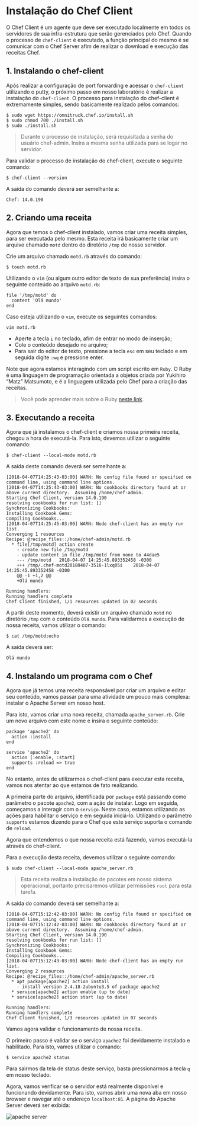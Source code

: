 # Instalação do Chef Client

O Chef Client é um agente que deve ser executado localmente em todos os servidores de sua infra-estrutura que serão gerenciados pelo Chef. Quando o processo de `chef-client` é executado, a função principal do mesmo é se comunicar com o Chef Server afim de realizar o download e execução das receitas Chef.


## 1. Instalando o chef-client

Após realizar a configuração de port forwarding e acessar o `chef-client` utilizando o putty, o próximo passo em nosso laboratório é realizar a instalação do `chef-client`. O processo para instalação do chef-client é extremamente simples, sendo basicamente realizado pelos comandos:

    $ sudo wget https://omnitruck.chef.io/install.sh
    $ sudo chmod 700 ./install.sh
    $ sudo ./install.sh

>Durante o processo de instalação, será requisitada a senha do usuário chef-admin. Insira a mesma senha utilizada para se logar no servidor.

Para validar o processo de instalação do chef-client, execute o seguinte comando:

    $ chef-client --version

A saída do comando deverá ser semelhante a:

    Chef: 14.0.190

## 2. Criando uma receita

Agora que temos o chef-client instalado, vamos criar uma receita simples, para ser executada pelo mesmo. Esta receita irá basicamente criar um arquivo chamado `motd` dentro do diretório `/tmp` de nosso servidor.

Crie um arquivo chamado `motd.rb` através do comando:

    $ touch motd.rb

Utilizando o `vim` (ou algum outro editor de texto de sua preferência) insira o seguinte conteúdo ao arquivo `motd.rb`:

    file '/tmp/motd' do
      content 'Olá mundo'
    end

Caso esteja utilizando o `vim`, execute os seguintes comandos:

    vim motd.rb

* Aperte a tecla `i` no teclado, afim de entrar no modo de inserção;
* Cole o conteúdo desejado no arquivo;
* Para sair do editor de texto, pressione a tecla `esc` em seu teclado e em seguida digite `:wq` e pressione enter.

Note que agora estamos interagindo com um script escrito em `Ruby`. O Ruby é uma linguagem de programação orientada a objetos criada por Yukihiro “Matz” Matsumoto, e é a linguagem utilizada pelo Chef para a criação das receitas.

> Você pode aprender mais sobre o Ruby [neste link](https://www.ruby-lang.org/pt/).

## 3. Executando a receita

Agora que já instalamos o chef-client e criamos nossa primeira receita, chegou a hora de executá-la. Para isto, devemos utilizar o seguinte comando:

    $ chef-client --local-mode motd.rb

A saída deste comando deverá ser semelhante a:

    [2018-04-07T14:25:43-03:00] WARN: No config file found or specified on command line, using command line options.
    [2018-04-07T14:25:43-03:00] WARN: No cookbooks directory found at or above current directory.  Assuming /home/chef-admin.
    Starting Chef Client, version 14.0.190
    resolving cookbooks for run list: []
    Synchronizing Cookbooks:
    Installing Cookbook Gems:
    Compiling Cookbooks...
    [2018-04-07T14:25:45-03:00] WARN: Node chef-client has an empty run list.
    Converging 1 resources
    Recipe: @recipe_files::/home/chef-admin/motd.rb
      * file[/tmp/motd] action create
        - create new file /tmp/motd
        - update content in file /tmp/motd from none to 44dae5
        --- /tmp/motd	2018-04-07 14:25:45.893352458 -0300
        +++ /tmp/.chef-motd20180407-3516-1lxq05i	2018-04-07 14:25:45.893352458 -0300
        @@ -1 +1,2 @@
        +Olá mundo

    Running handlers:
    Running handlers complete
    Chef Client finished, 1/1 resources updated in 02 seconds

A partir deste momento, deverá existir um arquivo chamado `motd` no diretório `/tmp` com o conteúdo `Olá mundo`. Para validarmos a execução de nossa receita, vamos utilizar o comando:

    $ cat /tmp/motd;echo

A saída deverá ser:

    Olá mundo

## 4. Instalando um programa com o Chef

Agora que já temos uma receita responsável por criar um arquivo e editar seu conteúdo, vamos passar para uma atividade um pouco mais complexa: instalar o Apache Server em nosso host.

Para isto, vamos criar uma nova receita, chamada `apache_server.rb`. Crie um novo arquivo com este nome e insira o seguinte conteúdo:

    package 'apache2' do
      action :install
    end

    service 'apache2' do
      action [:enable, :start]
      supports :reload => true
    end

No entanto, antes de utilizarmos o chef-client para executar esta receita, vamos nos atentar ao que estamos de fato realizando.

A primeira parte do arquivo, identificada por `package` está passando como parâmetro o pacote `apache2`, com a ação de instalar. Logo em seguida, começamos a interagir com o `serviço`. Neste caso, estamos utilizando as ações para habilitar o serviço e em seguida iniciá-lo. Utilizando o parâmetro `supports` estamos dizendo para o Chef que este serviço suporta o comando de `reload`.

Agora que entendemos o que nossa receita está fazendo, vamos executá-la através do chef-client.

Para a execução desta receita, devemos utilizar o seguinte comando:

    $ sudo chef-client --local-mode apache_server.rb

>Esta receita realiza a instalação de pacotes em nosso sistema operacional, portanto precisaremos utilizar permissões `root` para esta tarefa.

A saída do comando deverá ser semelhante a:

    [2018-04-07T15:12:42-03:00] WARN: No config file found or specified on command line, using command line options.
    [2018-04-07T15:12:42-03:00] WARN: No cookbooks directory found at or above current directory.  Assuming /home/chef-admin.
    Starting Chef Client, version 14.0.190
    resolving cookbooks for run list: []
    Synchronizing Cookbooks:
    Installing Cookbook Gems:
    Compiling Cookbooks...
    [2018-04-07T15:12:43-03:00] WARN: Node chef-client has an empty run list.
    Converging 2 resources
    Recipe: @recipe_files::/home/chef-admin/apache_server.rb
      * apt_package[apache2] action install
        - install version 2.4.18-2ubuntu3.5 of package apache2
      * service[apache2] action enable (up to date)
      * service[apache2] action start (up to date)

    Running handlers:
    Running handlers complete
    Chef Client finished, 1/3 resources updated in 07 seconds

Vamos agora validar o funcionamento de nossa receita.

O primeiro passo é validar se o serviço `apache2` foi devidamente instalado e habilitado. Para isto, vamos utilizar o comando:

    $ service apache2 status

Para sairmos da tela de status deste serviço, basta pressionarmos a tecla `q` em nosso teclado.

Agora, vamos verificar se o servidor está realmente disponível e funcionando devidamente. Para isto, vamos abrir uma nova aba em nosso browser e navegar até o endereço `localhost:81`. A página do Apache Server deverá ser exibida:

![apache server](/06-ChefClient/images/apache_server.png)
